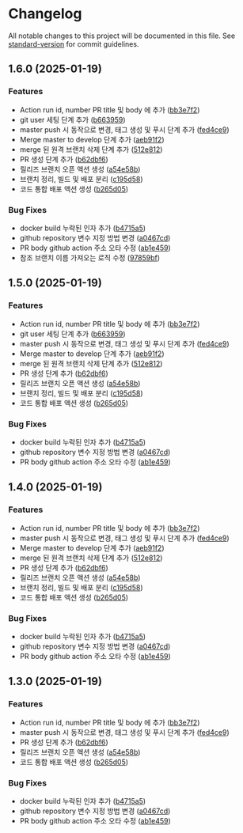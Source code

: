 # Changelog

All notable changes to this project will be documented in this file. See [standard-version](https://github.com/conventional-changelog/standard-version) for commit guidelines.

## 1.6.0 (2025-01-19)


### Features

* Action run id, number PR title 및 body 에 추가 ([bb3e7f2](https://github.com/Optmier/altrid-server/commit/bb3e7f21f5271f5e6fa0dc49c48a2dc8e2d0c40e))
* git user 세팅 단계 추가 ([b663959](https://github.com/Optmier/altrid-server/commit/b663959c48cca717dedafec4cb32233f7805c481))
* master push 시 동작으로 변경, 태그 생성 및 푸시 단계 추가 ([fed4ce9](https://github.com/Optmier/altrid-server/commit/fed4ce9168c77774f14eb22760f14ec646b839c7))
* Merge master to develop 단계 추가 ([aeb91f2](https://github.com/Optmier/altrid-server/commit/aeb91f2126ba879af230b7315dfeda15d99a4847))
* merge 된 원격 브랜치 삭제 단계 추가 ([512e812](https://github.com/Optmier/altrid-server/commit/512e8129192d4971aac77e850f6523a60027a2e8))
* PR 생성 단계 추가 ([b62dbf6](https://github.com/Optmier/altrid-server/commit/b62dbf63ef9ad8911da94ea61844647f047a69fb))
* 릴리즈 브랜치 오픈 액션 생성 ([a54e58b](https://github.com/Optmier/altrid-server/commit/a54e58b2db6a476bb1c2b6400c7b83cb1dfe05f1))
* 브랜치 정리, 빌드 및 배포 분리 ([c195d58](https://github.com/Optmier/altrid-server/commit/c195d585e4b307d644940d380abcefa8dc49bd12))
* 코드 통합 배포 액션 생성 ([b265d05](https://github.com/Optmier/altrid-server/commit/b265d0510dea5e5799ab6d10a0766fa0dc378d68))


### Bug Fixes

* docker build 누락된 인자 추가 ([b4715a5](https://github.com/Optmier/altrid-server/commit/b4715a5bbe713c4ee4f24f85d153f888e57f92ed))
* github repository 변수 지정 방법 변경 ([a0467cd](https://github.com/Optmier/altrid-server/commit/a0467cd01db5d1517899c06ceca65af544c4e618))
* PR body github action 주소 오타 수정 ([ab1e459](https://github.com/Optmier/altrid-server/commit/ab1e459c4ac620a3359d2a9cf5a5f7fd384caecf))
* 참조 브랜치 이름 가져오는 로직 수정 ([97859bf](https://github.com/Optmier/altrid-server/commit/97859bf7ba8732341dd6f3da60e16c82c594757f))

## 1.5.0 (2025-01-19)


### Features

* Action run id, number PR title 및 body 에 추가 ([bb3e7f2](https://github.com/Optmier/altrid-server/commit/bb3e7f21f5271f5e6fa0dc49c48a2dc8e2d0c40e))
* git user 세팅 단계 추가 ([b663959](https://github.com/Optmier/altrid-server/commit/b663959c48cca717dedafec4cb32233f7805c481))
* master push 시 동작으로 변경, 태그 생성 및 푸시 단계 추가 ([fed4ce9](https://github.com/Optmier/altrid-server/commit/fed4ce9168c77774f14eb22760f14ec646b839c7))
* Merge master to develop 단계 추가 ([aeb91f2](https://github.com/Optmier/altrid-server/commit/aeb91f2126ba879af230b7315dfeda15d99a4847))
* merge 된 원격 브랜치 삭제 단계 추가 ([512e812](https://github.com/Optmier/altrid-server/commit/512e8129192d4971aac77e850f6523a60027a2e8))
* PR 생성 단계 추가 ([b62dbf6](https://github.com/Optmier/altrid-server/commit/b62dbf63ef9ad8911da94ea61844647f047a69fb))
* 릴리즈 브랜치 오픈 액션 생성 ([a54e58b](https://github.com/Optmier/altrid-server/commit/a54e58b2db6a476bb1c2b6400c7b83cb1dfe05f1))
* 브랜치 정리, 빌드 및 배포 분리 ([c195d58](https://github.com/Optmier/altrid-server/commit/c195d585e4b307d644940d380abcefa8dc49bd12))
* 코드 통합 배포 액션 생성 ([b265d05](https://github.com/Optmier/altrid-server/commit/b265d0510dea5e5799ab6d10a0766fa0dc378d68))


### Bug Fixes

* docker build 누락된 인자 추가 ([b4715a5](https://github.com/Optmier/altrid-server/commit/b4715a5bbe713c4ee4f24f85d153f888e57f92ed))
* github repository 변수 지정 방법 변경 ([a0467cd](https://github.com/Optmier/altrid-server/commit/a0467cd01db5d1517899c06ceca65af544c4e618))
* PR body github action 주소 오타 수정 ([ab1e459](https://github.com/Optmier/altrid-server/commit/ab1e459c4ac620a3359d2a9cf5a5f7fd384caecf))

## 1.4.0 (2025-01-19)


### Features

* Action run id, number PR title 및 body 에 추가 ([bb3e7f2](https://github.com/Optmier/altrid-server/commit/bb3e7f21f5271f5e6fa0dc49c48a2dc8e2d0c40e))
* master push 시 동작으로 변경, 태그 생성 및 푸시 단계 추가 ([fed4ce9](https://github.com/Optmier/altrid-server/commit/fed4ce9168c77774f14eb22760f14ec646b839c7))
* Merge master to develop 단계 추가 ([aeb91f2](https://github.com/Optmier/altrid-server/commit/aeb91f2126ba879af230b7315dfeda15d99a4847))
* merge 된 원격 브랜치 삭제 단계 추가 ([512e812](https://github.com/Optmier/altrid-server/commit/512e8129192d4971aac77e850f6523a60027a2e8))
* PR 생성 단계 추가 ([b62dbf6](https://github.com/Optmier/altrid-server/commit/b62dbf63ef9ad8911da94ea61844647f047a69fb))
* 릴리즈 브랜치 오픈 액션 생성 ([a54e58b](https://github.com/Optmier/altrid-server/commit/a54e58b2db6a476bb1c2b6400c7b83cb1dfe05f1))
* 브랜치 정리, 빌드 및 배포 분리 ([c195d58](https://github.com/Optmier/altrid-server/commit/c195d585e4b307d644940d380abcefa8dc49bd12))
* 코드 통합 배포 액션 생성 ([b265d05](https://github.com/Optmier/altrid-server/commit/b265d0510dea5e5799ab6d10a0766fa0dc378d68))


### Bug Fixes

* docker build 누락된 인자 추가 ([b4715a5](https://github.com/Optmier/altrid-server/commit/b4715a5bbe713c4ee4f24f85d153f888e57f92ed))
* github repository 변수 지정 방법 변경 ([a0467cd](https://github.com/Optmier/altrid-server/commit/a0467cd01db5d1517899c06ceca65af544c4e618))
* PR body github action 주소 오타 수정 ([ab1e459](https://github.com/Optmier/altrid-server/commit/ab1e459c4ac620a3359d2a9cf5a5f7fd384caecf))

## 1.3.0 (2025-01-19)


### Features

* Action run id, number PR title 및 body 에 추가 ([bb3e7f2](https://github.com/Optmier/altrid-server/commit/bb3e7f21f5271f5e6fa0dc49c48a2dc8e2d0c40e))
* master push 시 동작으로 변경, 태그 생성 및 푸시 단계 추가 ([fed4ce9](https://github.com/Optmier/altrid-server/commit/fed4ce9168c77774f14eb22760f14ec646b839c7))
* PR 생성 단계 추가 ([b62dbf6](https://github.com/Optmier/altrid-server/commit/b62dbf63ef9ad8911da94ea61844647f047a69fb))
* 릴리즈 브랜치 오픈 액션 생성 ([a54e58b](https://github.com/Optmier/altrid-server/commit/a54e58b2db6a476bb1c2b6400c7b83cb1dfe05f1))
* 코드 통합 배포 액션 생성 ([b265d05](https://github.com/Optmier/altrid-server/commit/b265d0510dea5e5799ab6d10a0766fa0dc378d68))


### Bug Fixes

* docker build 누락된 인자 추가 ([b4715a5](https://github.com/Optmier/altrid-server/commit/b4715a5bbe713c4ee4f24f85d153f888e57f92ed))
* github repository 변수 지정 방법 변경 ([a0467cd](https://github.com/Optmier/altrid-server/commit/a0467cd01db5d1517899c06ceca65af544c4e618))
* PR body github action 주소 오타 수정 ([ab1e459](https://github.com/Optmier/altrid-server/commit/ab1e459c4ac620a3359d2a9cf5a5f7fd384caecf))
